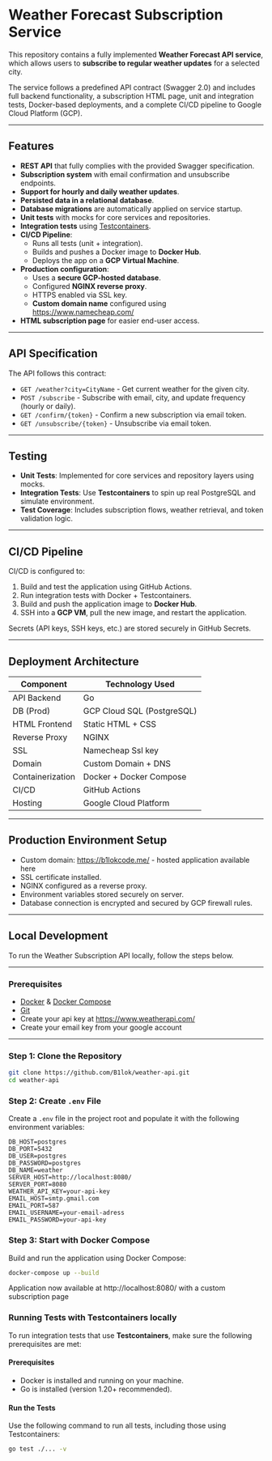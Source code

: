# Weather Forecast Subscription Service

This repository contains a fully implemented **Weather Forecast API service**, which allows users to **subscribe to regular weather updates** for a selected city.

The service follows a predefined API contract (Swagger 2.0) and includes full backend functionality, a subscription HTML page, unit and integration tests, Docker-based deployments, and a complete CI/CD pipeline to Google Cloud Platform (GCP).

---

## Features

- **REST API** that fully complies with the provided Swagger specification.
- **Subscription system** with email confirmation and unsubscribe endpoints.
- **Support for hourly and daily weather updates**.
- **Persisted data in a relational database**.
- **Database migrations** are automatically applied on service startup.
- **Unit tests** with mocks for core services and repositories.
- **Integration tests** using [Testcontainers](https://www.testcontainers.org/).
- **CI/CD Pipeline**:
  - Runs all tests (unit + integration).
  - Builds and pushes a Docker image to **Docker Hub**.
  - Deploys the app on a **GCP Virtual Machine**.
- **Production configuration**:
  - Uses a **secure GCP-hosted database**.
  - Configured **NGINX reverse proxy**.
  - HTTPS enabled via SSL key.
  - **Custom domain name** configured using https://www.namecheap.com/
- **HTML subscription page** for easier end-user access.
  
---

## API Specification

The API follows this contract:

- `GET /weather?city=CityName` - Get current weather for the given city.
- `POST /subscribe` - Subscribe with email, city, and update frequency (hourly or daily).
- `GET /confirm/{token}` - Confirm a new subscription via email token.
- `GET /unsubscribe/{token}` - Unsubscribe via email token.

---

## Testing

- **Unit Tests**: Implemented for core services and repository layers using mocks.
- **Integration Tests**: Use **Testcontainers** to spin up real PostgreSQL and simulate environment.
- **Test Coverage**: Includes subscription flows, weather retrieval, and token validation logic.

---

## CI/CD Pipeline

CI/CD is configured to:

1. Build and test the application using GitHub Actions.
2. Run integration tests with Docker + Testcontainers.
3. Build and push the application image to **Docker Hub**.
4. SSH into a **GCP VM**, pull the new image, and restart the application.

Secrets (API keys, SSH keys, etc.) are stored securely in GitHub Secrets.

---

## Deployment Architecture

| Component       | Technology Used        |
|----------------|------------------------|
| API Backend     | Go                     |
| DB (Prod)       | GCP Cloud SQL (PostgreSQL) |
| HTML Frontend   | Static HTML + CSS      |
| Reverse Proxy   | NGINX                  |
| SSL             | Namecheap Ssl key |
| Domain          | Custom Domain + DNS    |
| Containerization| Docker + Docker Compose |
| CI/CD           | GitHub Actions         |
| Hosting         | Google Cloud Platform  |

---

##  Production Environment Setup

- Custom domain: https://b1lokcode.me/  - hosted application available here
- SSL certificate installed.
- NGINX configured as a reverse proxy.
- Environment variables stored securely on server.
- Database connection is encrypted and secured by GCP firewall rules.

---

## Local Development

To run the Weather Subscription API locally, follow the steps below.

---

### Prerequisites

- [Docker](https://www.docker.com/) & [Docker Compose](https://docs.docker.com/compose/)
- [Git](https://git-scm.com/)
- Create your api key at https://www.weatherapi.com/
- Create your email key from your google account
---

### Step 1: Clone the Repository

```bash
git clone https://github.com/B1lok/weather-api.git
cd weather-api
```

### Step 2: Create `.env` File

Create a `.env` file in the project root and populate it with the following environment variables:

```env
DB_HOST=postgres
DB_PORT=5432
DB_USER=postgres
DB_PASSWORD=postgres
DB_NAME=weather
SERVER_HOST=http://localhost:8080/
SERVER_PORT=8080
WEATHER_API_KEY=your-api-key
EMAIL_HOST=smtp.gmail.com
EMAIL_PORT=587
EMAIL_USERNAME=your-email-adress
EMAIL_PASSWORD=your-api-key
```
### Step 3: Start with Docker Compose

Build and run the application using Docker Compose:

```bash
docker-compose up --build
```
Application now available at http://localhost:8080/ with a custom subscription page

### Running Tests with Testcontainers locally

To run integration tests that use **Testcontainers**, make sure the following prerequisites are met:

#### Prerequisites

- Docker is installed and running on your machine.
- Go is installed (version 1.20+ recommended).

#### Run the Tests

Use the following command to run all tests, including those using Testcontainers:

```bash
go test ./... -v
```

